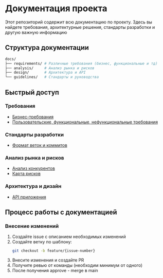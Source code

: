 # Документация проекта

Этот репозиторий содержит всю документацию по проекту. Здесь вы найдете требования, архитектурные решения, стандарты разработки и другую важную информацию

## Структура документации

```bash
docs/
├── requirements/ # Различные требования (бизнес, функциональные и тд)
├── analysis/     # Анализ рынка и рисков
├── design/       # Архитектура и API
└── guidelines/   # Стандарты и руководства
```

## Быстрый доступ

### Требования
- [Бизнес-требования](requirements/business.md)
- [Пользовательские, функциональные, нефункциональные требования](requirements/user_functional_non-functional.md)

### Стандарты разработки
- [Формат веток и коммитов](guidelines/branch-commit-format.md)

### Анализ рынка и рисков
- [Анализ конкурентов](analytics/competition-analysis.md)
- [Карта рисков](analytics/risk-map.md)

### Архитектура и дизайн
- [API приложения](design/api.md)

## Процесс работы с документацией

### Внесение изменений
1. Создайте issue с описанием необходимых изменений
2. Создайте ветку по шаблону:
   ```bash
   git checkout -b feature/{issue-number}
   ```
3. Внесите изменения и создайте PR
4. Получите ревью от команды (необходим минимум от одного)
5. После получения approve - merge в main
